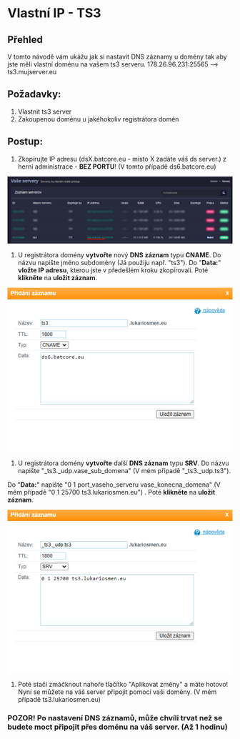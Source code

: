 # Vlastní IP - TS3

## Přehled

V tomto návodě vám ukážu jak si nastavit DNS záznamy u domény tak aby jste měli vlastní doménu na vašem ts3 serveru. 178.26.96.231:25565 --&gt; ts3.mujserver.eu

## Požadavky:

1. Vlastnit ts3 server  
2. Zakoupenou doménu u jakéhokoliv registrátora domén

## Postup:

1. Zkopírujte IP adresu \(dsX.batcore.eu - místo X zadáte váš ds server.\) z herní administrace - **BEZ PORTU**! \(V tomto případě ds6.batcore.eu\)

![](../.gitbook/assets/image%20%2814%29.png)

1. U registrátora domény **vytvořte** nový **DNS záznam** typu **CNAME**. Do názvu napište jméno subdomény \(Já použiju např. "ts3"\). Do "**Data:**" **vložte IP adresu**, kterou jste v předešlém kroku zkopírovali. Poté **klikněte** na **uložit záznam**.

![](../.gitbook/assets/image%20%2815%29.png)

1. U registrátora domény **vytvořte** další **DNS záznam** typu **SRV**. Do názvu napište "\_ts3.\_udp.vase\_sub\_domena" \(V mém případě "\_ts3.\_udp.ts3"\).

Do "**Data:**" napište "0 1 port\_vaseho\_serveru vase\_konecna\_domena" \(V mém případě "0 1 25700 ts3.lukariosmen.eu"\) . Poté **klikněte** na **uložit záznam**.

![](../.gitbook/assets/image%20%2813%29.png)

1. Poté stačí zmáčknout nahoře tlačítko "Aplikovat změny" a máte hotovo! Nyní se můžete na váš server připojit pomocí vaši domény. \(V mém případě ts3.lukariosmen.eu\)

### **POZOR! Po nastavení DNS záznamů, může chvíli trvat než se budete moct připojit přes doménu na váš server. \(Až 1 hodinu\)**

